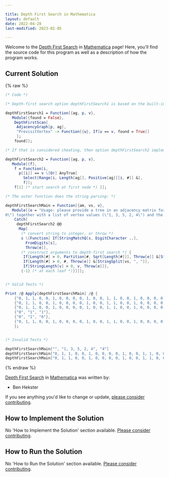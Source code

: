 ```yaml
---

title: Depth First Search in Mathematica
layout: default
date: 2022-04-28
last-modified: 2023-02-05

---
```


Welcome to the [Depth First Search](https://sampleprograms.io/projects/depth-first-search) in [Mathematica](https://sampleprograms.io/languages/mathematica) page! Here, you'll find the source code for this program as well as a description of how the program works.

## Current Solution

{% raw %}

```mathematica
(* Code *)

(* Depth-first search option depthFirstSearch1 is based on the built-in DepthFirstScan: *)

depthFirstSearch1 = Function[{ag, p, v},
   Module[{found = False},
    DepthFirstScan[
     AdjacencyGraph[p, ag],
     "PrevisitVertex" -> Function[{u}, If[u == v, found = True]]
     ];
    found]];

(* If that is considered cheating, then option depthFirstSearch2 implements it directly: *)

depthFirstSearch2 = Function[{ag, p, v},
   Module[{f},
    f = Function[i,
      p[[i]] == v \[Or] AnyTrue[
        Select[Range[i, Length[ag]], Positive[ag][[i, #]] &],
        f]];
    f[1] (* start search at first node *) ]];

(* The outer function does the string parsing: *)

depthFirstSearchMain = Function[{am, vs, v},
   Module[{e = "Usage: please provide a tree in an adjacency matrix form (\"0, 1, 1, 0, 0, 1, 0, 0, 0, 0, 1, 0, 0, 1, 1, 0, 0, 1, 0, 0, 0, 0, 1, 0, \
0\") together with a list of vertex values (\"1, 3, 5, 2, 4\") and the integer to find (\"4\")"},
    Catch[
     depthFirstSearch2 @@
      Map[
       (* convert string to integer, or throw *)
       s \[Function] If[StringMatchQ[s, DigitCharacter ..],
         FromDigits[s],
         Throw[e]],
       (* construct arguments to depth-first search *) {
        If[Length[#] > 0, Partition[#, Sqrt[Length[#]]], Throw[e]] &[StringSplit[am, ", "]],
        If[Length[#] > 0, #, Throw[e]] &[StringSplit[vs, ", "]],
        If[StringLength[v] > 0, v, Throw[e]]},
       {-1} (* at each leaf *)]]]];


(* Valid Tests *)

Print /@ Apply[depthFirstSearchMain] /@ {
    {"0, 1, 1, 0, 0, 1, 0, 0, 0, 0, 1, 0, 0, 1, 1, 0, 0, 1, 0, 0, 0, 0, 1, 0, 0", "1, 3, 5, 2, 4", "1"},
    {"0, 1, 1, 0, 0, 1, 0, 0, 0, 0, 1, 0, 0, 1, 1, 0, 0, 1, 0, 0, 0, 0, 1, 0, 0", "1, 3, 5, 2, 4", "4"},
    {"0, 1, 1, 0, 0, 1, 0, 0, 0, 0, 1, 0, 0, 1, 1, 0, 0, 1, 0, 0, 0, 0, 1, 0, 0", "1, 3, 5, 2, 4", "5"},
    {"0", "1", "1"},
    {"0", "1", "6"},
    {"0, 1, 1, 0, 0, 1, 0, 0, 0, 0, 1, 0, 0, 1, 1, 0, 0, 1, 0, 0, 0, 0, 1, 0, 0", "1, 3, 5, 2, 4", "7"}
    };


(* Invalid Tests *)

depthFirstSearchMain["", "1, 3, 5, 2, 4", "4"]
depthFirstSearchMain["0, 1, 1, 0, 0, 1, 0, 0, 0, 0, 1, 0, 0, 1, 1, 0, 0, 1, 0, 0, 0, 0, 1, 0, 0", "", "1"]
depthFirstSearchMain["0, 1, 1, 0, 0, 1, 0, 0, 0, 0, 1, 0, 0, 1, 1, 0, 0, 1, 0, 0, 0, 0, 1, 0, 0", "1, 3, 5, 2, 4", ""]
```

{% endraw %}

[Depth First Search](https://sampleprograms.io/projects/depth-first-search) in [Mathematica](https://sampleprograms.io/languages/mathematica) was written by:

- Ben Hekster

If you see anything you'd like to change or update, [please consider contributing](https://github.com/TheRenegadeCoder/sample-programs).

## How to Implement the Solution

No 'How to Implement the Solution' section available. [Please consider contributing](https://github.com/TheRenegadeCoder/sample-programs-website).

## How to Run the Solution

No 'How to Run the Solution' section available. [Please consider contributing](https://github.com/TheRenegadeCoder/sample-programs-website).